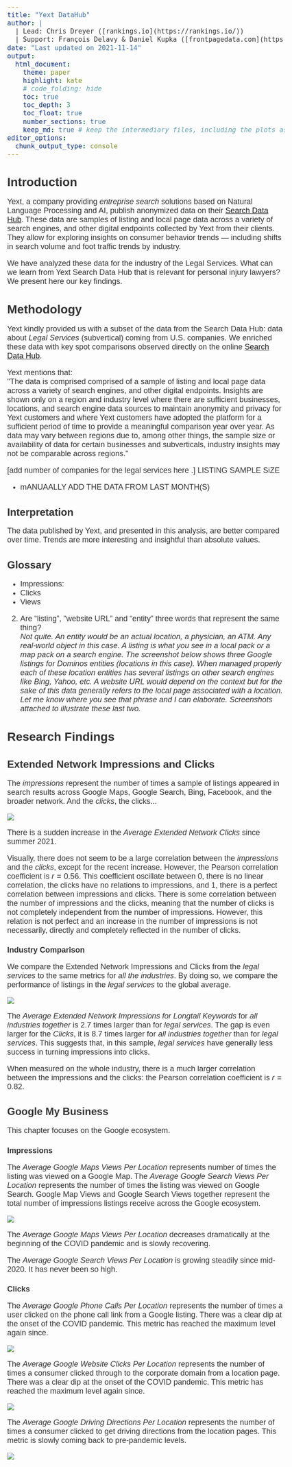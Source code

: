 ```yaml
---
title: "Yext DataHub"
author: |
  | Lead: Chris Dreyer ([rankings.io](https://rankings.io/))
  | Support: François Delavy & Daniel Kupka ([frontpagedata.com](https://frontpagedata.com/))
date: "Last updated on 2021-11-14"
output:
  html_document:
    theme: paper
    highlight: kate
    # code_folding: hide
    toc: true
    toc_depth: 3
    toc_float: true
    number_sections: true
    keep_md: true # keep the intermediary files, including the plots as .png
editor_options:
  chunk_output_type: console
---
```



<style>
.list-group-item.active, .list-group-item.active:hover, .list-group-item.active:focus {
background-color: #D21D5C;
border-color: #D21D5C;
}

body {
font-family: 'Alegreya Sans', sans-serif;
color: #333333;
font-size: 18px;
}

h1 {
font-weight: bold;
font-size: 28px;
}

h1.title {
font-size: 30px;
color: #111111;
}

h2 {
font-size: 24px;
}

h3 {
font-size: 18px;
}
</style>









# Introduction 

Yext, a company providing _entreprise search_ solutions based on Natural Language Processing and AI, publish anonymized data on their [Search Data Hub](https://www.yext.com/search-data-hub). These data are samples of listing and local page data across a variety of search engines, and other digital endpoints collected by Yext from their clients. They allow for exploring insights on consumer behavior trends — including shifts in search volume and foot traffic trends by industry. 

We have analyzed these data for the industry of the Legal Services. What can we learn from Yext Search Data Hub that is relevant for personal injury lawyers? We present here our key findings.  


# Methodology
Yext kindly provided us with a subset of the data from the Search Data Hub: data about _Legal Services_ (subvertical) coming from U.S. companies. We enriched these data with key spot comparisons observed directly on the online [Search Data Hub](https://www.yext.com/search-data-hub).  

Yext mentions that:  
"The data is comprised  comprised of a sample of listing and local page data across a variety of search engines, and other digital endpoints. Insights are shown only on a region and industry level where there are sufficient businesses, locations, and search engine data sources to maintain anonymity and privacy for Yext customers and where Yext customers have adopted the platform for a sufficient period of time to provide a meaningful comparison year over year. As data may vary between regions due to, among other things, the sample size or availability of data for certain businesses and subverticals, industry insights may not be comparable across regions."  

[add number of companies for the legal services here .] LISTING SAMPLE SiZE  

* mANUAALLY ADD THE DATA FROM LAST MONTH(S)

## Interpretation
The data published by Yext, and presented in this analysis, are better compared over time. Trends are more interesting and insightful than absolute values.

## Glossary

* Impressions:
* Clicks
* Views

2) Are “listing”, "website URL” and “entity” three words that represent the same thing?  
_Not quite. An entity would be an actual location, a physician, an ATM. Any real-world object in this case. A listing is what you see in a local pack or a map pack on a search engine. The screenshot below shows three Google listings for Dominos entities (locations in this case). When managed properly each of these location entities has several listings on other search engines like Bing, Yahoo, etc. A website URL would depend on the context but for the sake of this data generally refers to the local page associated with a location. Let me know where you see that phrase and I can elaborate. Screenshots attached to illustrate these last two._

# Research Findings 


## Extended Network Impressions and Clicks

The _impressions_ represent the number of times a sample of listings appeared in search results across Google Maps, Google Search, Bing, Facebook, and the broader network. And the _clicks_, the clicks...

![](03_final_files/figure-html/unnamed-chunk-1-1.svg)<!-- -->

There is a sudden increase in the _Average Extended Network Clicks_ since summer 2021.  

Visually, there does not seem to be a large correlation between the _impressions_ and the _clicks_, except for the recent increase. However, the Pearson correlation coefficient is $r = 0.56$. This coefficient oscillate between 0, there is no linear correlation, the clicks have no relations to impressions, and 1, there is a perfect correlation between impressions and clicks. There is some correlation between the number of impressions and the clicks, meaning that the number of clicks is not completely independent from the number of impressions. However, this relation is not perfect and an increase in the number of impressions is not necessarily, directly and completely reflected in the number of clicks.    

### Industry Comparison

We compare the Extended Network Impressions and Clicks from the _legal services_ to the same metrics for _all the industries_. By doing so, we compare the performance of listings in the _legal services_ to the global average.  

![](03_final_files/figure-html/unnamed-chunk-2-1.svg)<!-- -->

The _Average Extended Network Impressions for Longtail Keywords_ for _all industries together_ is 2.7 times larger than for _legal services_. The gap is even larger for the _Clicks_, it is 8.7 times larger for _all industries together_ than for _legal services_. This suggests that, in this sample, _legal services_ have generally less success in turning impressions into clicks.   

When measured on the whole industry, there is a much larger correlation between the impressions and the clicks: the Pearson correlation coefficient is $r = 0.82$.  


## Google My Business

This chapter focuses on the Google ecosystem.  

### Impressions

The _Average Google Maps Views Per Location_ represents number of times the listing was viewed on a Google Map. The _Average Google Search Views Per Location_ represents the number of times the listing was viewed on Google Search. Google Map Views and Google Search Views together represent the total number of impressions listings receive across the Google ecosystem.

<img src="03_final_files/figure-html/unnamed-chunk-3-1.svg" style="display: block; margin: auto;" />


The _Average Google Maps Views Per Location_ decreases dramatically at the beginning of the COVID pandemic and is slowly recovering.   

The _Average Google Search Views Per Location_ is growing steadily since mid-2020. It has never been so high.  

### Clicks

The _Average Google Phone Calls Per Location_ represents the number of times a user clicked on the phone call link from a Google listing. There was a clear dip at the onset of the COVID pandemic. This metric has reached the maximum level again since.    

![](03_final_files/figure-html/unnamed-chunk-4-1.svg)<!-- -->

The _Average Google Website Clicks Per Location_ represents the number of times a consumer clicked through to the corporate domain from a location page. There was a clear dip at the onset of the COVID pandemic. This metric has reached the maximum level again since.     

![](03_final_files/figure-html/unnamed-chunk-5-1.svg)<!-- -->

The _Average Google Driving Directions Per Location_ represents the number of times a consumer clicked to get driving directions from the location pages. This metric is slowly coming back to pre-pandemic levels.     

![](03_final_files/figure-html/unnamed-chunk-6-1.svg)<!-- -->




